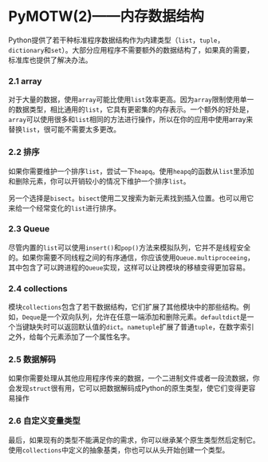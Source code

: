 PyMOTW(2)——内存数据结构
======================

Python提供了若干种标准程序数据结构作为内建类型（```list```，```tuple```，```dictionary```和```set```）。大部分应用程序不需要额外的数据结构了，如果真的需要，标准库也提供了解决办法。

### 2.1 array

对于大量的数据，使用```array```可能比使用```list```效率更高。因为```array```限制使用单一的数据类型，相比通用的```list```，它具有更密集的内存表示。一个额外的好处是，```array```可以使用很多和```list```相同的方法进行操作，所以在你的应用中使用array来替换```list```，很可能不需要太多更改。

### 2.2 排序

如果你需要维护一个排序```list```，尝试一下```heapq```。使用```heapq```的函数从```list```里添加和删除元素，你可以开销较小的情况下维护一个排序```list```。

另一个选择是```bisect```。```bisect```使用二叉搜索为新元素找到插入位置。也可以用它来给一个经常变化的```list```进行排序。

### 2.3 Queue

尽管内置的```list```可以使用```insert()```和```pop()```方法来模拟队列，它并不是线程安全的。如果你需要不同线程之间的有序通信，你应该使用```Queue.multiproceeing```，其中包含了可以跨进程的```Queue```实现，这样可以让跨模块的移植变得更加容易。

### 2.4 collections

模块```collections```包含了若干数据结构，它们扩展了其他模块中的那些结构。例如，```Deque```是一个双向队列，允许在任意一端添加和删除元素。```defaultdict```是一个当键缺失时可以返回默认值的```dict```。```nametuple```扩展了普通```tuple```，在数字索引之外，给每个元素添加了一个属性名字。

### 2.5 数据解码

如果你需要处理从其他应用程序传来的数据，一个二进制文件或者一段流数据，你会发现```struct```很有用，它可以把数据解码成Python的原生类型，使它们变得更容易操作

### 2.6 自定义变量类型

最后，如果现有的类型不能满足你的需求，你可以继承某个原生类型然后定制它。使用```collections```中定义的抽象基类，你也可以从头开始创建一个类型。
